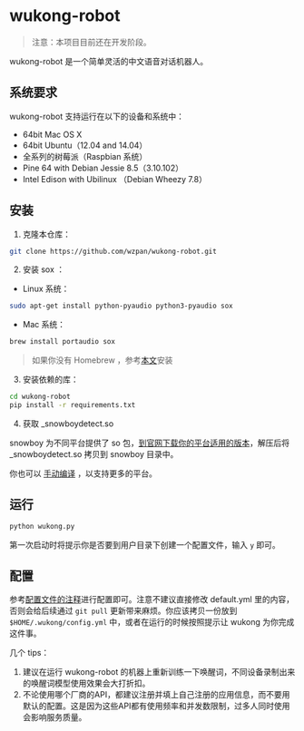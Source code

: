 # wukong-robot

> 注意：本项目目前还在开发阶段。

wukong-robot 是一个简单灵活的中文语音对话机器人。

## 系统要求 ##

wukong-robot 支持运行在以下的设备和系统中：

* 64bit Mac OS X
* 64bit Ubuntu（12.04 and 14.04）
* 全系列的树莓派（Raspbian 系统）
* Pine 64 with Debian Jessie 8.5（3.10.102）
* Intel Edison with Ubilinux （Debian Wheezy 7.8）

## 安装 ##

1. 克隆本仓库：

``` bash
git clone https://github.com/wzpan/wukong-robot.git
```

2. 安装 sox ：

* Linux 系统：

``` bash
sudo apt-get install python-pyaudio python3-pyaudio sox
```

* Mac 系统：

``` bash
brew install portaudio sox
```

> 如果你没有 Homebrew ，参考[本文](http://brew.sh/)安装

3. 安装依赖的库：

``` bash
cd wukong-robot
pip install -r requirements.txt
```

4. 获取 _snowboydetect.so

snowboy 为不同平台提供了 so 包，[到官网下载你的平台适用的版本](https://snowboy.kitt.ai)，解压后将 _snowboydetect.so 拷贝到 snowboy 目录中。

你也可以 [手动编译](https://github.com/wzpan/snowboy) ，以支持更多的平台。

## 运行 ##

``` bash
python wukong.py
```

第一次启动时将提示你是否要到用户目录下创建一个配置文件，输入 `y` 即可。

## 配置 ##

参考[配置文件的注释](https://github.com/wzpan/wukong-robot/blob/master/static/default.yml)进行配置即可。注意不建议直接修改 default.yml 里的内容，否则会给后续通过 `git pull` 更新带来麻烦。你应该拷贝一份放到 `$HOME/.wukong/config.yml` 中，或者在运行的时候按照提示让 wukong 为你完成这件事。

几个 tips：

1. 建议在运行 wukong-robot 的机器上重新训练一下唤醒词，不同设备录制出来的唤醒词模型使用效果会大打折扣。
2. 不论使用哪个厂商的API，都建议注册并填上自己注册的应用信息，而不要用默认的配置。这是因为这些API都有使用频率和并发数限制，过多人同时使用会影响服务质量。

